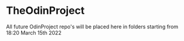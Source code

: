 # TheOdinProject
All future OdinProject repo's will be placed here in folders starting from 18:20 March 15th 2022
